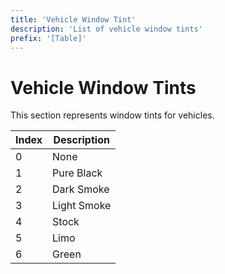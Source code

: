 ```yaml
---
title: 'Vehicle Window Tint'
description: 'List of vehicle window tints'
prefix: '[Table]'
---
```


# Vehicle Window Tints

This section represents window tints for vehicles.

| Index | Description |
| ----- | ----------- |
| 0     | None        |
| 1     | Pure Black  |
| 2     | Dark Smoke  |
| 3     | Light Smoke |
| 4     | Stock       |
| 5     | Limo        |
| 6     | Green       |
